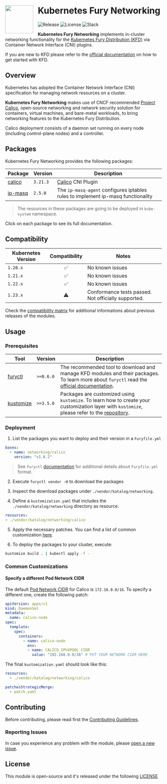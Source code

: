<h1>
    <img src="https://github.com/sighupio/fury-distribution/blob/master/docs/assets/fury-epta-white.png?raw=true" align="left" width="90" style="margin-right: 15px"/>
    Kubernetes Fury Networking
</h1>

![Release](https://img.shields.io/github/v/release/sighupio/fury-kubernetes-networking?label=Latest%20Release)
![License](https://img.shields.io/github/license/sighupio/fury-kubernetes-networking?label=License)
![Slack](https://img.shields.io/badge/slack-@kubernetes/fury-yellow.svg?logo=slack&label=Slack)

<!-- <KFD-DOCS> -->

**Kubernetes Fury Networking** implements in-cluster networking functionality for the [Kubernetes Fury Distribution (KFD)][kfd-repo] via Container Network Interface (CNI) plugins.

If you are new to KFD please refer to the [official documentation][kfd-docs] on how to get started with KFD.

## Overview

Kubernetes has adopted the Container Network Interface (CNI) specification for managing network resources on a cluster.

**Kubernetes Fury Networking**  makes use of CNCF recommended [Project Calico](https://www.projectcalico.org/), open-source networking and network security solution for containers, virtual machines, and bare-metal workloads, to bring networking features to the Kubernetes Fury Distribution.

Calico deployment consists of a daemon set running on every node (including control-plane nodes) and a controller.

## Packages

Kubernetes Fury Networking provides the following packages:

|          Package           | Version  |                                   Description                                    |
| -------------------------- | -------- | -------------------------------------------------------------------------------- |
| [calico](katalog/calico)   | `3.21.3` | [Calico][calico-page] CNI Plugin                                                 |
| [ip-masq](katalog/ip-masq) | `2.5.0`  | The `ip-masq-agent` configures iptables rules to implement ip-masq functionality |

> The resources in these packages are going to be deployed in `kube-system` namespace.

Click on each package to see its full documentation.

## Compatibility

| Kubernetes Version |   Compatibility    |                        Notes                        |
| ------------------ | :----------------: | --------------------------------------------------- |
| `1.20.x`           | :white_check_mark: | No known issues                                     |
| `1.21.x`           | :white_check_mark: | No known issues                                     |
| `1.22.x`           | :white_check_mark: | No known issues                                     |
| `1.23.x`           |     :warning:      | Conformance tests passed. Not officially supported. |

Check the [compatibility matrix][compatibility-matrix] for additional informations about previous releases of the modules.

## Usage

### Prerequisites

|            Tool             |  Version  |                                                                          Description                                                                           |
| --------------------------- | --------- | -------------------------------------------------------------------------------------------------------------------------------------------------------------- |
| [furyctl][furyctl-repo]     | `>=0.6.0` | The recommended tool to download and manage KFD modules and their packages. To learn more about `furyctl` read the [official documentation][furyctl-repo]. |
| [kustomize][kustomize-repo] | `>=3.5.0` | Packages are customized using `kustomize`. To learn how to create your customization layer with `kustomize`, please refer to the [repository][kustomize-repo]. |

### Deployment

1. List the packages you want to deploy and their version in a `Furyfile.yml`

```yaml
bases:
  - name: networking/calico
    version: "v1.8.2"
```

> See `furyctl` [documentation][furyctl-repo] for additional details about `Furyfile.yml` format.

2. Execute `furyctl vendor -H` to download the packages

3. Inspect the download packages under `./vendor/katalog/networking`.

4. Define a `kustomization.yaml` that includes the `./vendor/katalog/networking` directory as resource.

```yaml
resources:
- ./vendor/katalog/networking/calico
```

5. Apply the necessary patches. You can find a list of common customization [here](#common-customizations).

6. To deploy the packages to your cluster, execute:

```bash
kustomize build . | kubectl apply -f -
```

### Common Customizations

#### Specify a different Pod Network CIDR

The default [Pod Network CIDR][pod-network-cidr-reference] for Calico is `172.16.0.0/16`.
To specify a different one, create the following patch:

```yaml
apiVersion: apps/v1
kind: DaemonSet
metadata:
  name: calico-node
spec:
  template:
    spec:
      containers:
        - name: calico-node
          env:
          - name: CALICO_IPV4POOL_CIDR
            value: "192.168.0.0/16" # PUT YOUR NETWORK CIDR HERE
```

The final `kustomization.yaml` should look like this:

```yaml
resources:
  - ./vendor/katalog/networking/calico

patchesStrategicMerge:
  - patch.yaml
```

<!-- Links -->
[calico-page]: https://github.com/projectcalico/calico
[sighup-page]: https://sighup.io
[kfd-repo]: https://github.com/sighupio/fury-distribution
[furyctl-repo]: https://github.com/sighupio/furyctl
[kustomize-repo]: https://github.com/kubernetes-sigs/kustomize
[kfd-docs]: https://docs.kubernetesfury.com/docs/distribution/
[compatibility-matrix]: https://github.com/sighupio/fury-kubernetes-networking/blob/master/docs/COMPATIBILITY_MATRIX.md
[pod-network-cidr-reference]: https://kubernetes.io/docs/setup/production-environment/tools/kubeadm/create-cluster-kubeadm/#initializing-your-control-plane-node

<!-- </KFD-DOCS> -->

<!-- <FOOTER> -->

## Contributing

Before contributing, please read first the [Contributing Guidelines](docs/CONTRIBUTING.md).

### Reporting Issues

In case you experience any problem with the module, please [open a new issue](https://github.com/sighupio/fury-kubernetes-networking/issues/new/choose).

## License

This module is open-source and it's released under the following [LICENSE](LICENSE)

<!-- </FOOTER> -->
